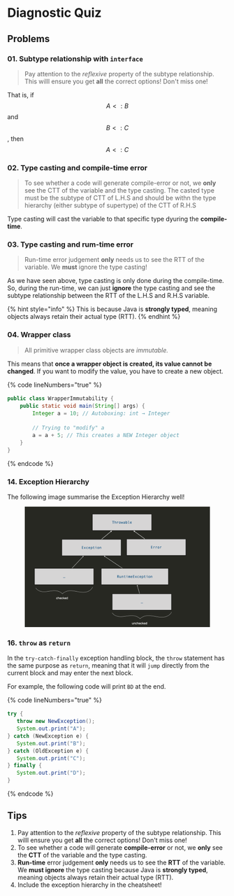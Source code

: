 # Diagnostic Quiz

## Problems

### 01. Subtype relationship with `interface`

> Pay attention to the _reflexive_ property of the subtype relationship. This willl ensure you get **all** the correct options! Don't miss one!

That is, if $$A<:B$$ and $$B<:C$$, then $$A<:C$$

### 02. Type casting and compile-time error

> To see whether a code will generate compile-error or not, we **only** see the CTT of the variable and the type casting. The casted type must be the subtype of CTT of L.H.S and should be withn the type hierarchy (either subtype of supertype) of the CTT of R.H.S

Type casting will cast the variable to that specific type dyuring the **compile-time**.

### 03. Type casting and rum-time error

> Run-time error judgement **only** needs us to see the RTT of the variable. We **must** ignore the type casting!

As we have seen above, type casting is only done during the compile-time. So, during the run-time, we can just **ignore** the type casting and see the subtype relationship between the RTT of the L.H.S and R.H.S variable.

{% hint style="info" %}
This is because Java is **strongly typed**, meaning objects always retain their actual type (RTT).
{% endhint %}

### 04. Wrapper class

> All primitive wrapper class objects are _immutable._

This means that **once a wrapper object is created, its value cannot be changed**. If you want to modify the value, you have to create a new object.

{% code lineNumbers="true" %}
```java
public class WrapperImmutability {
    public static void main(String[] args) {
        Integer a = 10; // Autoboxing: int → Integer

        // Trying to "modify" a
        a = a + 5; // This creates a NEW Integer object
    }
}
```
{% endcode %}

### 14. Exception Hierarchy

The following image summarise the Exception Hierarchy well!

<figure><img src="../../../.gitbook/assets/lec04-exception-hierarchy.png" alt="" width="563"><figcaption></figcaption></figure>

### 16. `throw` as `return`

In the `try-catch-finally` exception handling block, the `throw` statement has the same purpose as `return`, meaning that it will `jump` directly from the current block and may enter the next block.

For example, the following code will print `BD` at the end.

{% code lineNumbers="true" %}
```java
try {
   throw new NewException();
   System.out.print("A");
} catch (NewException e) {
   System.out.print("B");
} catch (OldException e) {
   System.out.print("C");
} finally {
   System.out.print("D");
}
```
{% endcode %}

## Tips

1. Pay attention to the _reflexive_ property of the subtype relationship. This willl ensure you get **all** the correct options! Don't miss one!
2. To see whether a code will generate **compile-error** or not, we **only** see the **CTT** of the variable and the type casting.
3. **Run-time** error judgement **only** needs us to see the **RTT** of the variable. We **must ignore** the type casting because Java is **strongly typed**, meaning objects always retain their actual type (RTT).
4. Include the exception hierarchy in the cheatsheet!
